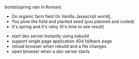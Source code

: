 bombi(spring rain in Korean)
- On organic farm field (In Vanilla Javascript world),
- You plow the field and planted seed (you planned and coded)
- It's spring and it's rainy (It's time to see result)

* start dev server instantly using esbuild
* support single page application 404 fallback page
* reload browser when rebuild and a file changes
* open browser when a dev server starts